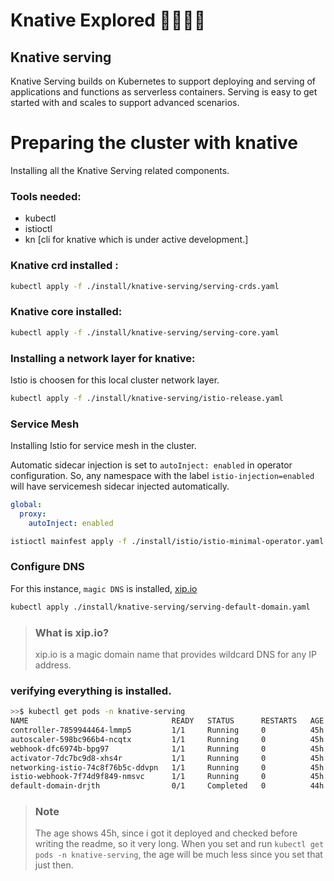 # Knative Explored 🔰🔰🔰🔰

## Knative serving

Knative Serving builds on Kubernetes to support deploying and serving of applications
and functions as serverless containers.
Serving is easy to get started with and scales to support advanced scenarios.

# Preparing the cluster with knative

Installing all the Knative Serving related components.

### Tools needed:

* kubectl 
* istioctl
* kn [cli for knative which is under active development.]


### Knative crd installed :

```bash
kubectl apply -f ./install/knative-serving/serving-crds.yaml
```

### Knative core installed:

```bash
kubectl apply -f ./install/knative-serving/serving-core.yaml
```

### Installing a network layer for knative:

Istio is choosen for this local cluster network layer.

```bash
kubectl apply -f ./install/knative-serving/istio-release.yaml
```

### Service Mesh

Installing Istio for service mesh in the cluster.

Automatic sidecar injection is set to `autoInject: enabled` in operator configuration.
So, any namespace with the label `istio-injection=enabled` will have servicemesh sidecar injected automatically.

```yaml
global:
  proxy:
    autoInject: enabled
```

```bash
istioctl mainfest apply -f ./install/istio/istio-minimal-operator.yaml
```

### Configure DNS

For this instance, `magic DNS` is installed, [xip.io](http://xip.io/)

```bash
kubectl apply ./install/knative-serving/serving-default-domain.yaml
```
> ###  What is xip.io?
>xip.io is a magic domain name that provides wildcard DNS
>for any IP address.

### verifying everything is installed.

```bash
>>$ kubectl get pods -n knative-serving
NAME                                READY   STATUS      RESTARTS   AGE
controller-7859944464-lmmp5         1/1     Running     0          45h
autoscaler-598bc966b4-ncqtx         1/1     Running     0          45h
webhook-dfc6974b-bpg97              1/1     Running     0          45h
activator-7dc7bc9d8-xhs4r           1/1     Running     0          45h
networking-istio-74c8f76b5c-ddvpn   1/1     Running     0          45h
istio-webhook-7f74d9f849-nmsvc      1/1     Running     0          45h
default-domain-drjth                0/1     Completed   0          44h

```
> ### Note
> The age shows 45h, since i got it deployed and checked before writing the readme, so it very long. When you set and run `kubectl get pods -n knative-serving`, the age will be much less since you set that just then.